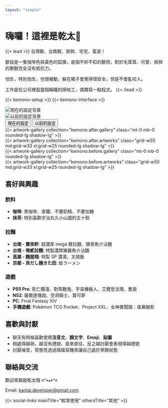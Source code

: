 ```yaml
---
layout: "simple"
---
```


# 嗨囉！這裡是乾太🦊

{{< lead >}}
台灣獸、台南獸、胖胖、宅宅、電波！

獸設是一隻咖啡色與黃色的狐狸，是個不折不扣的獸控，對於毛茸茸、可愛、胖胖的獸獸完全沒有抵抗力。

怕生，特別怕生，也很被動，躲在箱子會覺得很安全，但是不會亂咬人。

工作是在公司裡面當個稱職的掃地工，偶爾寫一點程式。
{{< /lead >}}

{{< kemono-setup >}}
{{< kemono-interface >}}

<div class="kemono-container">
  <!-- 背景圖片容器 -->
  <div id="background-after" class="kemono-background active">
    <img id="background-img-after" alt="現在的設定背景">
  </div>
  <div id="background-before" class="kemono-background">
    <img id="background-img-before" alt="以前的設定背景">
  </div>

  <!-- Tab 切換按鈕 -->
  <div class="kemono-tabs">
    <button class="kemono-tab active" data-tab="after">現在的設定</button>
    <button class="kemono-tab" data-tab="before">以前的設定</button>
  </div>

  <!-- Tab 內容 -->
  <div id="tab-after" class="kemono-tab-content active">
    <div class="p-6 border-2 border-neutral-200 dark:border-neutral-700 rounded-lg background-white/90 dark:background-gray-800/90 backdrop-blur">
      <div class="flex flex-col md:flex-row gap-8 mb-6">
        {{< artwork-gallery collection="kemono.after.gallery" class="mt-0 mb-0 rounded-lg shadow-lg" >}}
      </div>
      {{< artwork-gallery collection="kemono.after.artworks" class="grid-w50 md:grid-w33 xl:grid-w25 rounded-lg shadow-lg" >}}
    </div>
  </div>

  <div id="tab-before" class="kemono-tab-content">
    <div class="p-6 border-2 border-neutral-200 dark:border-neutral-700 rounded-lg background-white/90 dark:background-gray-800/90 backdrop-blur">
      <div class="flex flex-col md:flex-row gap-8 mb-6">
        {{< artwork-gallery collection="kemono.before.gallery" class="mt-0 mb-0 rounded-lg shadow-lg" >}}
      </div>
      {{< artwork-gallery collection="kemono.before.artworks" class="grid-w50 md:grid-w33 xl:grid-w25 rounded-lg shadow-lg" >}}
    </div>
  </div>
</div>

## 喜好與興趣

### 飲料
- **咖啡**: 黑咖啡、拿鐵、不要奶精、不要加糖
- **抹茶**: 特別喜歡宇治丸久小山園的五十鈴

### 拉麵
- **台南 - 寶來軒**: 超濃厚 mega 豚拉麵、豚骨魚介沾麵
- **台南 - 俺貳拉麵**: 特製濃厚豬雞魚介沾麵
- **高雄 - 麵屋翔**: 特製 SP 濃湯、叉燒飯
- **京都 - 貝だし麺きた田**: 蛤ラーメン

### 遊戲
- **PS5 Pro**: 死亡擱淺、對馬戰鬼、宇宙機器人、艾爾登法環、隻狼
- **NS2**: 薩爾達傳說、空洞騎士、寶可夢
- **PC**: Final Fantasy XIV
- **手機遊戲**: Pokémon TCG Pocket、Project XXL、女神異聞錄：夜幕魅影

## 喜歡與討厭
- 聊天有時候喜歡使用**注音文**、**顏文字**、**Emoji**、**貼圖**
- 相處得越熟，越沒有禮貌、直來直往，反之越討厭會表現得越禮貌
- 討厭噪音，常態性透過降躁耳機來讓自己處於寧靜狀態

## 聯絡與交流

歡迎來敲敲乾太哦 ฅ^•ﻌ•^ฅ

Email: kantai.developer@gmail.com

{{< social-links mainTitle="較常使用" othersTitle="其他" >}}

